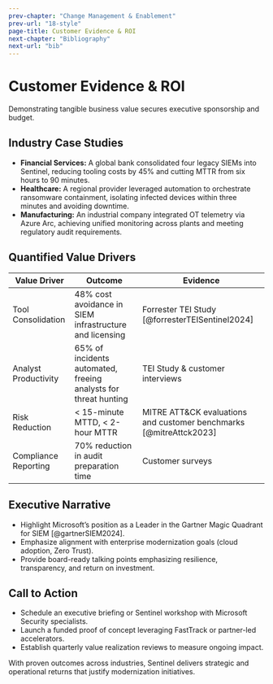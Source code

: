 ```yaml
---
prev-chapter: "Change Management & Enablement"
prev-url: "18-style"
page-title: Customer Evidence & ROI
next-chapter: "Bibliography"
next-url: "bib"
---
```


# Customer Evidence & ROI

Demonstrating tangible business value secures executive sponsorship and budget.

## Industry Case Studies

- **Financial Services:** A global bank consolidated four legacy SIEMs into Sentinel, reducing tooling costs by 45% and cutting MTTR from six hours to 90 minutes.
- **Healthcare:** A regional provider leveraged automation to orchestrate ransomware containment, isolating infected devices within three minutes and avoiding downtime.
- **Manufacturing:** An industrial company integrated OT telemetry via Azure Arc, achieving unified monitoring across plants and meeting regulatory audit requirements.

## Quantified Value Drivers

| Value Driver | Outcome | Evidence |
| --- | --- | --- |
| Tool Consolidation | 48% cost avoidance in SIEM infrastructure and licensing | Forrester TEI Study [@forresterTEISentinel2024] |
| Analyst Productivity | 65% of incidents automated, freeing analysts for threat hunting | TEI Study & customer interviews |
| Risk Reduction | < 15-minute MTTD, < 2-hour MTTR | MITRE ATT&CK evaluations and customer benchmarks [@mitreAttck2023] |
| Compliance Reporting | 70% reduction in audit preparation time | Customer surveys |

## Executive Narrative

- Highlight Microsoft’s position as a Leader in the Gartner Magic Quadrant for SIEM [@gartnerSIEM2024].
- Emphasize alignment with enterprise modernization goals (cloud adoption, Zero Trust).
- Provide board-ready talking points emphasizing resilience, transparency, and return on investment.

## Call to Action

- Schedule an executive briefing or Sentinel workshop with Microsoft Security specialists.
- Launch a funded proof of concept leveraging FastTrack or partner-led accelerators.
- Establish quarterly value realization reviews to measure ongoing impact.

With proven outcomes across industries, Sentinel delivers strategic and operational returns that justify modernization initiatives.
